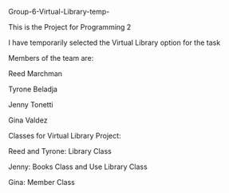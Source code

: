 Group-6-Virtual-Library-temp-

This is the Project for Programming 2

I have temporarily selected the Virtual Library option for the task

Members of the team are:

Reed Marchman 

Tyrone Beladja

Jenny Tonetti

Gina Valdez


Classes for Virtual Library Project:

Reed and Tyrone: Library Class

Jenny: Books Class and Use Library Class

Gina: Member Class
